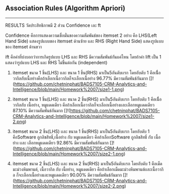 ## Association Rules (Algorithm Apriori)
__________________________________________________________
RESULTS
วัดประสิทธิภาพมี 2 ส่วน Confidence เละ ft 

Confidence คือการแสดงความเชื่อมั่นของความสัมพันธ์ของ itemset 2 อย่าง
คือ LHS(Left Hand Side) แสดงรูปแบบของ itemset ด้านซ้าย
และ RHS (Right Hand Side) แสดงรูปแบบของ itemset ด้านขวา

ift คือค่าที่บ่งบอกว่าการเกิดรูปแบบ LHS และ RHS มีความสัมพันธ์กันแค่ไหน
โดยถ้าค่า lift เป็น 1 แสดงว่ารูปแบบ LHS และ RHS ไม่ขึ้นต่อกัน (independent)

1. itemset ขนาด 1 ชิ้น(LHS) เเละ ขนาด 1 ชิ้น(RHS)
มาเป็น5อันดับเเรก โดยอับดับ 1 คือเนื่้อวากิลกับเนื้อย่างคือถ้าเลือกเนื้อวากิลก็จะเลือกเนื้อย่าง 96.77% มีความสัมพันธ์กันมาก
[]!(https://github.com/chetninphat/BADS7105-CRM-Analytics-and-Intelligence/blob/main/Homework%2007/size1-1.png)

2. itemset ขนาด 1 ชิ้น(LHS) เเละ ขนาด 2 ชิ้น(RHS)
มาเป็น5อันดับเเรก โดยอับดับ 1 คือเนื่้อวากิลกับ เนื้อย่าง, หมูแดดเดียว คือถ้าเลือกเนื้อวากิลก็จะเลือกเนื้อย่างเเละเลือกหมูแดดเดียว 87.10% มีความสัมพันธ์กันมาก
[]!(https://github.com/chetninphat/BADS7105-CRM-Analytics-and-Intelligence/blob/main/Homework%2007/size1-2.png)

2. itemset ขนาด 2 ชิ้น(LHS) เเละ ขนาด 1 ชิ้น(RHS)
มาเป็น5อันดับเเรก โดยอับดับ 1 คือSoftware ถูกลิขสิทธิ์,เนื้อย่าง กับ หมูแดดเดียว คือถ้าเลือกSoftware ถูกลิขสิทธิ์ กับ เนื้อย่าง เเละ เลือกหมูแดดเดียว 92.86%  มีความสัมพันธ์กันมาก
[]!(https://github.com/chetninphat/BADS7105-CRM-Analytics-and-Intelligence/blob/main/Homework%2007/size2-1.png)

2. itemset ขนาด 2 ชิ้น(LHS) เเละ ขนาด 2 ชิ้น(RHS)
มาเป็น5อันดับเเรก โดยอับดับ 1 คือเม็ดมะม่วงหิมพานต์, เนื้อวากิล กับ เนื้อย่าง, หมูแดดเดียว คือถ้าเลือกเม็ดมะม่วงหิมพานต์เเละเนื้อวากิล ก็จะเลือกเนื้อย่างและหมูแดดเดียว 90.00%  มีความสัมพันธ์กันมาก
[]!(https://github.com/chetninphat/BADS7105-CRM-Analytics-and-Intelligence/blob/main/Homework%2007/size2-2.png)
